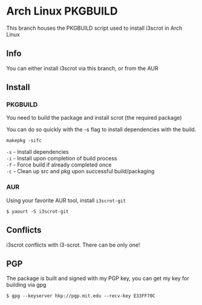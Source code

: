 # Arch Linux PKGBUILD
This branch houses the PKGBUILD script used to install i3scrot in Arch Linux

## Info
You can either install i3scrot via this branch, or from the AUR

## Install
### PKGBUILD
You need to build the package and install scrot (the required package)

You can do so quickly with the -s flag to install dependencies with the build.

`makepkg -sifc`

`-s` - Install dependencies  
`-i` - Install upon completion of build process  
`-f` - Force build if already completed once  
`-c` - Clean up src and pkg upon successful build/packaging

### AUR
Using your favorite AUR tool, install `i3scrot-git`

`$ yaourt -S i3scrot-git`

## Conflicts
i3scrot conflicts with i3-scrot. There can be only one!

## PGP
The package is built and signed with my PGP key, you can get my key for building via gpg

`$ gpg --keyserver hkp://pgp.mit.edu --recv-key E33FF70C`
